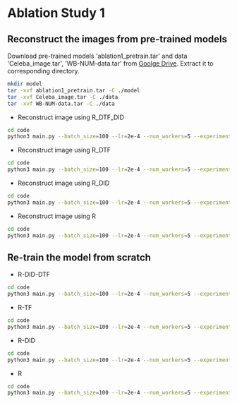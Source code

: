 # Ablation Study 1

## Reconstruct the images from pre-trained models
Download pre-trained models 'ablation1_pretrain.tar' and data 'Celeba_image.tar', 'WB-NUM-data.tar' from [Goolge Drive](https://drive.google.com/drive/folders/1oyqViKeu3LpqDGozCDVpA70OewqAJQSB?usp=sharing). Extract it to corresponding directory.
```bash
mkdir model
tar -xvf ablation1_pretrain.tar -C ./model
tar -xvf Celeba_image.tar -C ./data
tar -xvf WB-NUM-data.tar -C ./data
```

- Reconstruct image using R_DTF_DID
```bash
cd code
python3 main.py --batch_size=100 --lr=2e-4 --num_workers=5 --experiment_name='R-DID-DTF' --subdir='WB-NUM-data' --trace_lens=384  --notes="R-DID-DTF" --dim=2 --GAN="FULL" --attn=1 --load_ckpt=../model/R_DTF_DID.pth
```

- Reconstruct image using R_DTF
```bash
cd code
python3 main.py --batch_size=100 --lr=2e-4 --num_workers=5 --experiment_name='R-DTF' --subdir='WB-NUM-data' --trace_lens=384  --notes="R-DTF" --dim=2 --GAN="D" --attn=1 --load_ckpt=../model/R_DTF.pth
```

- Reconstruct image using R_DID
```bash
cd code
python3 main.py --batch_size=100 --lr=2e-4 --num_workers=5 --experiment_name='R-DID' --subdir='WB-NUM-data' --trace_lens=384  --notes="R-DID" --dim=2 --GAN="C" --attn=1 --load_ckpt=../model/R_DID.pth
```

- Reconstruct image using R
```bash
cd code
python3 main.py --batch_size=100 --lr=2e-4 --num_workers=5 --experiment_name='R' --subdir='WB-NUM-data' --trace_lens=384  --notes="R" --dim=2 --GAN="R" --attn=1 --load_ckpt=../model/R.pth
```

## Re-train the model from scratch
- R-DID-DTF
```bash
cd code
python3 main.py --batch_size=100 --lr=2e-4 --num_workers=5 --experiment_name='R-DID-DTF' --subdir='WB-NUM-data' --trace_lens=384  --notes="R-DID-DTF" --dim=2 --GAN="FULL" --attn=1
```

- R-TF
```bash
cd code
python3 main.py --batch_size=100 --lr=2e-4 --num_workers=5 --experiment_name='R-DTF' --subdir='WB-NUM-data' --trace_lens=384  --notes="R-DTF" --dim=2 --GAN="D" --attn=1
```

- R-DID
```bash
cd code
python3 main.py --batch_size=100 --lr=2e-4 --num_workers=5 --experiment_name='R-DID' --subdir='WB-NUM-data' --trace_lens=384  --notes="R-DID" --dim=2 --GAN="C" --attn=1
```

- R
```bash
cd code
python3 main.py --batch_size=100 --lr=2e-4 --num_workers=5 --experiment_name='R' --subdir='WB-NUM-data' --trace_lens=384 --notes="R" --dim=2 --attn=1
```